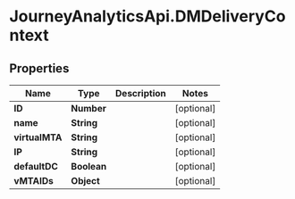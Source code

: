 # JourneyAnalyticsApi.DMDeliveryContext

## Properties

Name | Type | Description | Notes
------------ | ------------- | ------------- | -------------
**ID** | **Number** |  | [optional] 
**name** | **String** |  | [optional] 
**virtualMTA** | **String** |  | [optional] 
**IP** | **String** |  | [optional] 
**defaultDC** | **Boolean** |  | [optional] 
**vMTAIDs** | **Object** |  | [optional] 


